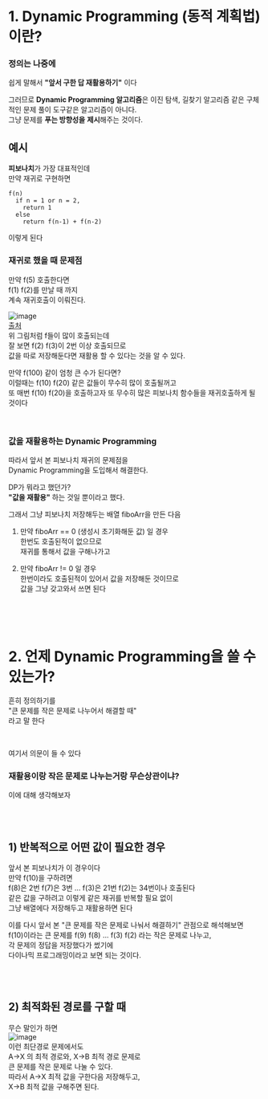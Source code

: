 # 1. Dynamic Programming (동적 계획법) 이란?  

### 정의는 나중에  
쉽게 말해서 **"앞서 구한 답 재활용하기"** 이다  
  
그러므로 **Dynamic Programming 알고리즘**은 
이진 탐색, 길찾기 알고리즘 같은 구체적인 문제 풀이 도구같은 알고리즘이 아니다.    
그냥 문제를 **푸는 방향성을** **제시**해주는 것이다.  
  
  
## 예시  
  
**피보나치**가 가장 대표적인데  
만약 재귀로 구현하면  
```
f(n)
  if n = 1 or n = 2,
    return 1
  else
    return f(n-1) + f(n-2)
```
이렇게 된다  
  
### 재귀로 했을 때 문제점   
만약 f(5) 호출한다면  
f(1) f(2)를 만날 때 까지  
계속 재귀호출이 이뤄진다.  
  
  
![image](https://user-images.githubusercontent.com/101965836/189092281-26a21ce5-9d62-49f0-bbe7-ce677d4bc3f5.png)  
[출처](https://hongjw1938.tistory.com/47)  
위 그림처럼 f들이 많이 호출되는데  
잘 보면 f(2) f(3)이 2번 이상 호출되므로   
값을 따로 저장해둔다면 재활용 할 수 있다는 것을 알 수 있다.  
  
만약 f(100) 같이 엄청 큰 수가 된다면?   
이럴때는 f(10) f(20) 같은 값들이 무수히 많이 호출될꺼고   
또 매번 f(10) f(20)을 호출하고자 또 무수히 많은 피보나치 함수들을 재귀호출하게 될 것이다   
   
   
<br>  

### 값을 재활용하는 Dynamic Programming  

따라서 앞서 본 피보나치 재귀의 문제점을  
Dynamic Programming을 도입해서 해결한다.  
  
DP가 뭐라고 했던가?  
**"값을 재활용"** 하는 것일 뿐이라고 했다.  
  
그래서 그냥 피보나치 저장해두는 배열 fiboArr을 만든 다음  
  
1. 만약 fiboArr == 0 (생성시 초기화해둔 값) 일 경우  
한번도 호출된적이 없으므로  
재귀를 통해서 값을 구해나가고  
  
2. 만약 fiboArr != 0 일 경우  
한번이라도 호출된적이 있어서 값을 저장해둔 것이므로  
값을 그냥 갖고와서 쓰면 된다  
  
<br><br><br>  
  
# 2. 언제 Dynamic Programming을 쓸 수 있는가?  
  
흔히 정의하기를  
"큰 문제를 작은 문제로 나누어서 해결할 때"  
라고 말 한다  
  
  <br>  
  
여기서 의문이 들 수 있다
### 재활용이랑 작은 문제로 나누는거랑 무슨상관이냐?  
이에 대해 생각해보자  
  
<br><br>  

## 1) 반복적으로 어떤 값이 필요한 경우  
앞서 본 피보나치가 이 경우이다  
만약 f(10)을 구하려면  
f(8)은 2번 f(7)은 3번 ... f(3)은 21번 f(2)는 34번이나 호출된다  
같은 값을 구하려고 이렇게 같은 재귀를 반복할 필요 없이  
그냥 배열에다 저장해두고 재활용하면 된다  
  
이를 다시 앞서 본 "큰 문제를 작은 문제로 나눠서 해결하기" 관점으로 해석해보면  
f(10)이라는 큰 문제를 
f(9) f(8) ... f(3) f(2) 라는 작은 문제로 나누고,  
각 문제의 정답을 저장했다가 썼기에  
다이나믹 프로그래밍이라고 보면 되는 것이다.  

<br><br>  

## 2) 최적화된 경로를 구할 때  
무슨 말인가 하면  
![image](https://user-images.githubusercontent.com/101965836/189098574-cff8bb1a-3594-411d-8c17-d5a93e4f8046.png)  
이런 최단경로 문제에서도  
A->X 의 최적 경로와, X->B 최적 경로 문제로   
큰 문제를 작은 문제로 나눌 수 있다.  
따라서 A->X 최적 값을 구한다음 저장해두고,  
X->B 최적 값을 구해주면 된다.  
  



